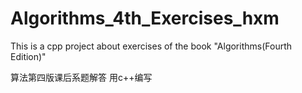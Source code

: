 # Algorithms_4th_Exercises_hxm
This is a cpp project about exercises of the book "Algorithms(Fourth Edition)"

算法第四版课后系题解答
用c++编写

